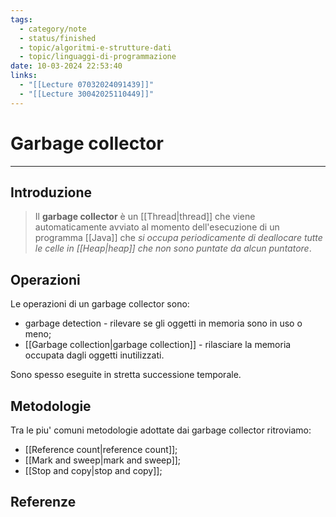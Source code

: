 ```yaml
---
tags:
  - category/note
  - status/finished
  - topic/algoritmi-e-strutture-dati
  - topic/linguaggi-di-programmazione
date: 10-03-2024 22:53:40
links:
  - "[[Lecture 07032024091439]]"
  - "[[Lecture 30042025110449]]"
---
```

# Garbage collector
---
## Introduzione
> Il **garbage collector** è un [[Thread|thread]] che viene automaticamente avviato al momento dell'esecuzione di un programma [[Java]] che _si occupa periodicamente di deallocare tutte le celle in [[Heap|heap]] che non sono puntate da alcun puntatore_.

## Operazioni
Le operazioni di un garbage collector sono:
- garbage detection - rilevare se gli oggetti in memoria sono in uso o meno;
- [[Garbage collection|garbage collection]] - rilasciare la memoria occupata dagli oggetti inutilizzati.

Sono spesso eseguite in stretta successione temporale.

## Metodologie
Tra le piu' comuni metodologie adottate dai garbage collector ritroviamo:
- [[Reference count|reference count]];
- [[Mark and sweep|mark and sweep]];
- [[Stop and copy|stop and copy]];

## Referenze